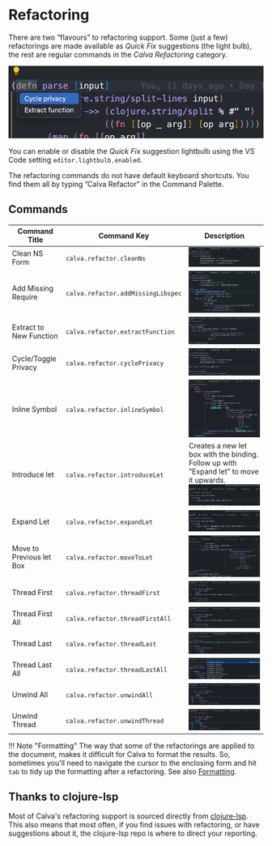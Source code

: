 # Refactoring

There are two ”flavours” to refactoring support. Some (just a few) refactorings are made available as _Quick Fix_ suggestions (the light bulb), the rest are regular commands in the *Calva Refactoring* category.

![](images/refactoring/quick-fix.png)

You can enable or disable the _Quick Fix_ suggestion lightbulb using the VS Code setting `editor.lightbulb.enabled`.

The refactoring commands do not have default keyboard shortcuts. You find them all by typing ”Calva Refactor” in the Command Palette.

## Commands

Command Title | Command Key | Description
------------- | ----------- | -----------
Clean NS Form | `calva.refactor.cleanNs` | ![](images/refactoring/cleanNs.gif)
Add Missing Require | `calva.refactor.addMissingLibspec` | ![](images/refactoring/addMissingLibspec.gif)
Extract to New Function | `calva.refactor.extractFunction` | ![](images/refactoring/extractFunction.gif)
Cycle/Toggle Privacy | `calva.refactor.cyclePrivacy` | ![](images/refactoring/cyclePrivacy.gif)
Inline Symbol | `calva.refactor.inlineSymbol` | ![](images/refactoring/inlineSymbol.gif)
Introduce let | `calva.refactor.introduceLet` | Creates a new let box with the binding. Follow up with ”Expand let” to move it upwards.<br>![](images/refactoring/introduceLet.gif)
Expand Let | `calva.refactor.expandLet` | ![](images/refactoring/expandLet.gif)
Move to Previous let Box | `calva.refactor.moveToLet` | ![](images/refactoring/moveToLet.gif)
Thread First | `calva.refactor.threadFirst` | ![](images/refactoring/threadFirst.gif)
Thread First All | `calva.refactor.threadFirstAll` | ![](images/refactoring/threadFirstAll.gif)
Thread Last | `calva.refactor.threadLast` | ![](images/refactoring/threadLast.gif)
Thread Last All | `calva.refactor.threadLastAll` | ![](images/refactoring/threadLastAll.gif)
Unwind All | `calva.refactor.unwindAll` | ![](images/refactoring/unwindAll.gif)
Unwind Thread | `calva.refactor.unwindThread` | ![](images/refactoring/unwindThread.gif)

!!! Note "Formatting"
    The way that some of the refactorings are applied to the document, makes it difficult for Calva to format the results. So, sometimes you'll need to navigate the cursor to the enclosing form and hit `tab` to tidy up the formatting after a refactoring. See also [Formatting](formatting.md).

## Thanks to clojure-lsp

Most of Calva's refactoring support is sourced directly from [clojure-lsp](clojure-lsp.md). This also means that most often, if you find issues with refactoring, or have suggestions about it, the clojure-lsp repo is where to direct your reporting.